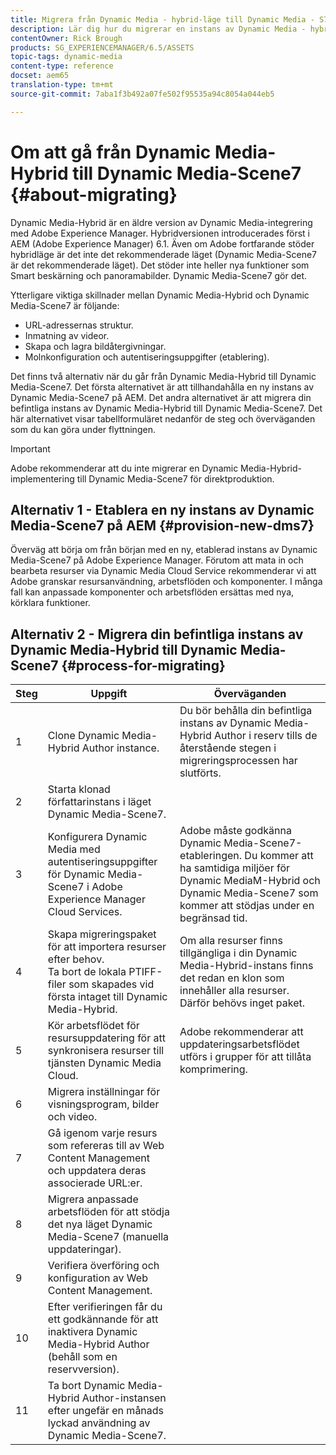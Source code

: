 ```yaml
---
title: Migrera från Dynamic Media - hybrid-läge till Dynamic Media - S7-läge
description: Lär dig hur du migrerar en instans av Dynamic Media - hybrid-läge till Dynamic Media - S7-läge
contentOwner: Rick Brough
products: SG_EXPERIENCEMANAGER/6.5/ASSETS
topic-tags: dynamic-media
content-type: reference
docset: aem65
translation-type: tm+mt
source-git-commit: 7aba1f3b492a07fe502f95535a94c8054a044eb5

---
```



# Om att gå från Dynamic Media-Hybrid till Dynamic Media-Scene7 {#about-migrating}

Dynamic Media-Hybrid är en äldre version av Dynamic Media-integrering med Adobe Experience Manager. Hybridversionen introducerades först i AEM (Adobe Experience Manager) 6.1. Även om Adobe fortfarande stöder hybridläge är det inte det rekommenderade läget (Dynamic Media-Scene7 är det rekommenderade läget). Det stöder inte heller nya funktioner som Smart beskärning och panoramabilder. Dynamic Media-Scene7 gör det.

Ytterligare viktiga skillnader mellan Dynamic Media-Hybrid och Dynamic Media-Scene7 är följande:

* URL-adressernas struktur.
* Inmatning av videor.
* Skapa och lagra bildåtergivningar.
* Molnkonfiguration och autentiseringsuppgifter (etablering).

Det finns två alternativ när du går från Dynamic Media-Hybrid till Dynamic Media-Scene7. Det första alternativet är att tillhandahålla en ny instans av Dynamic Media-Scene7 på AEM. Det andra alternativet är att migrera din befintliga instans av Dynamic Media-Hybrid till Dynamic Media-Scene7. Det här alternativet visar tabellformuläret nedanför de steg och överväganden som du kan göra under flyttningen.

>[!IMPORTANT]
>
>Adobe rekommenderar att du inte migrerar en Dynamic Media-Hybrid-implementering till Dynamic Media-Scene7 för direktproduktion.

## Alternativ 1 - Etablera en ny instans av Dynamic Media-Scene7 på AEM {#provision-new-dms7}

Överväg att börja om från början med en ny, etablerad instans av Dynamic Media-Scene7 på Adobe Experience Manager. Förutom att mata in och bearbeta resurser via Dynamic Media Cloud Service rekommenderar vi att Adobe granskar resursanvändning, arbetsflöden och komponenter. I många fall kan anpassade komponenter och arbetsflöden ersättas med nya, körklara funktioner.

## Alternativ 2 - Migrera din befintliga instans av Dynamic Media-Hybrid till Dynamic Media-Scene7 {#process-for-migrating}

| Steg | Uppgift | Överväganden |
|---|---|---|
| 1 | Clone Dynamic Media-Hybrid Author instance. | Du bör behålla din befintliga instans av Dynamic Media-Hybrid Author i reserv tills de återstående stegen i migreringsprocessen har slutförts. |
| 2 | Starta klonad författarinstans i läget Dynamic Media-Scene7. |  |
| 3 | Konfigurera Dynamic Media med autentiseringsuppgifter för Dynamic Media-Scene7 i Adobe Experience Manager Cloud Services. | Adobe måste godkänna Dynamic Media-Scene7-etableringen. Du kommer att ha samtidiga miljöer för Dynamic MediaM-Hybrid och Dynamic Media-Scene7 som kommer att stödjas under en begränsad tid. |
| 4 | Skapa migreringspaket för att importera resurser efter behov.<br>Ta bort de lokala PTIFF-filer som skapades vid första intaget till Dynamic Media-Hybrid. | Om alla resurser finns tillgängliga i din Dynamic Media-Hybrid-instans finns det redan en klon som innehåller alla resurser. Därför behövs inget paket. |
| 5 | Kör arbetsflödet för resursuppdatering för att synkronisera resurser till tjänsten Dynamic Media Cloud. | Adobe rekommenderar att uppdateringsarbetsflödet utförs i grupper för att tillåta komprimering. |
| 6 | Migrera inställningar för visningsprogram, bilder och video. |  |
| 7 | Gå igenom varje resurs som refereras till av Web Content Management och uppdatera deras associerade URL:er. |  |
| 8 | Migrera anpassade arbetsflöden för att stödja det nya läget Dynamic Media-Scene7 (manuella uppdateringar). |  |
| 9 | Verifiera överföring och konfiguration av Web Content Management. |  |
| 10 | Efter verifieringen får du ett godkännande för att inaktivera Dynamic Media-Hybrid Author (behåll som en reservversion). |  |
| 11 | Ta bort Dynamic Media-Hybrid Author-instansen efter ungefär en månads lyckad användning av Dynamic Media-Scene7. |  |
